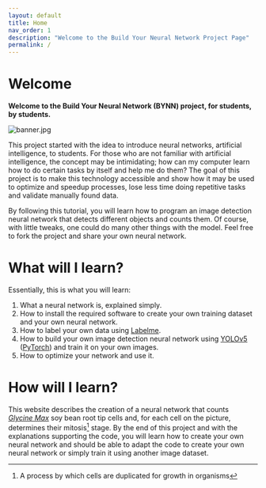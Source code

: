 ```yaml
---
layout: default
title: Home
nav_order: 1
description: "Welcome to the Build Your Neural Network Project Page"
permalink: /
---
```


# Welcome

**Welcome to the Build Your Neural Network (BYNN) project, for students, by students.**

![banner.jpg](/banner.jpg)

This project started with the idea to introduce neural networks, artificial intelligence, to students. For those who are
not familiar with artificial intelligence, the concept may be intimidating; how can my computer learn how to do certain
tasks by itself and help me do them? The goal of this project is to make this technology accessible and show how it
may be used to optimize and speedup processes, lose less time doing repetitive tasks and validate manually found data.

By following this tutorial, you will learn how to program an image detection neural network that detects different
objects and counts them. Of course, with little tweaks, one could do many other things with the model. Feel free to fork
the project and share your own neural network.

# What will I learn?

Essentially, this is what you will learn:

1. What a neural network is, explained simply.
2. How to install the required software to create your own training dataset and your own neural network.
3. How to label your own data using [Labelme](https://github.com/wkentaro/labelme).
4. How to build your own image detection neural network using [YOLOv5](https://github.com/ultralytics/yolov5) ([PyTorch](https://pytorch.org/)) and train it on your own images.
5. How to optimize your network and use it.

# How will I learn?

This website describes the creation of a neural network that counts
[_Glycine Max_](https://en.wikipedia.org/wiki/Soybean) soy bean root tip cells and, for each cell on the picture,
determines their mitosis[^mitosis] stage. By the end of this project and with the explanations supporting the code, you
will learn how to create your own neural network and should be able to adapt the code to create your own neural network
or simply train it using another image dataset.

[^mitosis]: A process by which cells are duplicated for growth in organisms
